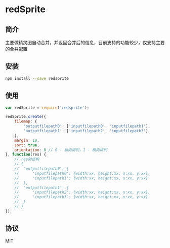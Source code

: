 # redSprite

## 简介

主要做精灵图自动合并，并返回合并后的信息，目前支持的功能较少，仅支持主要的合并配置

## 安装

```bash
npm install --save redsprite
```

## 使用

```javascript
var redSprite = require('redsprite');

redSprite.create({
	filemap: {
		'outputfilepath0': ['inputfilepath0', 'inputfilepath1'],
		'outputfilepath1': ['inputfilepath2', 'inputfilepath3']
	},
	margin: 10,
	sort: true,
	orientation: 0 // 0 - 纵向排列，1 - 横向排列
}, function(res) {
	// res的结构
	// {
	// 	'outputfilepath0': {
	// 		'inputfilepath0': {width:xx, height:xx, x:xx, y:xx}, 
	// 		'inputfilepath1': {width:xx, height:xx, x:xx, y:xx}
	// 	},
	// 	'outputfilepath1': {
	// 		'inputfilepath2': {width:xx, height:xx, x:xx, y:xx}, 
	// 		'inputfilepath3': {width:xx, height:xx, x:xx, y:xx}
	// 	}
	// }
});
```

## 协议

MIT